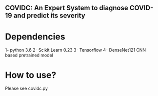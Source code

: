 ## COVIDC: An Expert System to diagnose COVID-19 and predict its severity
# Dependencies
1- python 3.6 
2- Scikit Learn 0.23 
3- Tensorflow 
4- DenseNet121 CNN based pretrained model

# How to use?
Please see covidc.py
